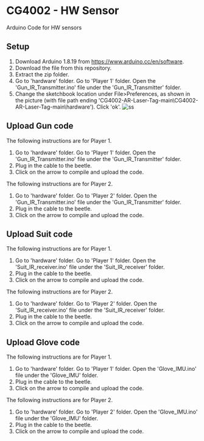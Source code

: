 # CG4002 - HW Sensor
 Arduino Code for HW sensors

## Setup
1. Download Arduino 1.8.19 from https://www.arduino.cc/en/software.
2. Download the file from this repository.
3. Extract the zip folder.
4. Go to 'hardware' folder. Go to 'Player 1' folder. Open the 'Gun_IR_Transmitter.ino' file under the 'Gun_IR_Transmitter' folder.
5. Change the sketchbook location under File>Preferences, as shown in the picture (with file path ending 'CG4002-AR-Laser-Tag-main\CG4002-AR-Laser-Tag-main\hardware'). Click 'ok'. 
![ss](https://user-images.githubusercontent.com/66380463/232318801-a1e759a2-9a54-4526-839f-8c023dc43d63.png)


## Upload Gun code
The following instructions are for Player 1.
1. Go to 'hardware' folder. Go to 'Player 1' folder. Open the 'Gun_IR_Transmitter.ino' file under the 'Gun_IR_Transmitter' folder.
2. Plug in the cable to the beetle.
3. Click on the arrow to compile and upload the code.

The following instructions are for Player 2.
1. Go to 'hardware' folder. Go to 'Player 2' folder. Open the 'Gun_IR_Transmitter.ino' file under the 'Gun_IR_Transmitter' folder.
2. Plug in the cable to the beetle.
3. Click on the arrow to compile and upload the code. 

## Upload Suit code
The following instructions are for Player 1.
1. Go to 'hardware' folder. Go to 'Player 1' folder. Open the 'Suit_IR_receiver.ino' file under the 'Suit_IR_receiver' folder.
2. Plug in the cable to the beetle.
3. Click on the arrow to compile and upload the code.

The following instructions are for Player 2.
1. Go to 'hardware' folder. Go to 'Player 2' folder. Open the 'Suit_IR_receiver.ino' file under the 'Suit_IR_receiver' folder.
2. Plug in the cable to the beetle.
3. Click on the arrow to compile and upload the code.

## Upload Glove code
The following instructions are for Player 1.
1. Go to 'hardware' folder. Go to 'Player 1' folder. Open the 'Glove_IMU.ino' file under the 'Glove_IMU' folder.
2. Plug in the cable to the beetle.
3. Click on the arrow to compile and upload the code.

The following instructions are for Player 2.
1. Go to 'hardware' folder. Go to 'Player 2' folder. Open the 'Glove_IMU.ino' file under the 'Glove_IMU' folder.
2. Plug in the cable to the beetle.
3. Click on the arrow to compile and upload the code.
